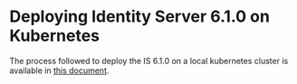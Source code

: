 # Deploying Identity Server 6.1.0 on Kubernetes

The process followed to deploy the IS 6.1.0 on a local kubernetes cluster is available in [this document](https://docs.google.com/document/d/1Gpkioy0PC6xPPRipNuia8xABa0OGS6_5DxxHh9o_Hlo/edit?usp=sharing).
